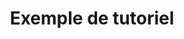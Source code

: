 ---
layout: tutoriel
title: "Exemple de tutoriel"
description: >-
  Exemple de tutoriel
categories: 'tutoriel'
by: 'Xavier Sellier'
niveau: Facile
icon: 'package'
---